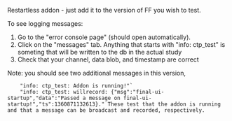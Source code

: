 Restartless addon - just add it to the version of FF you wish to test.

To see logging messages:

1. Go to the "error console page" (should open automatically).
2. Click on the "messages" tab. Anything that starts with "info: ctp_test" is someting
   that will be written to the db in the actual study
3. Check that your channel, data blob, and timestamp are correct


Note: you should see two additional messages in this version, 

```
    "info: ctp_test: Addon is running!"`
    "info: ctp_test: willrecord: {"msg":"final-ui-startup","data":"Passed a message on final-ui-startup!","ts":1360871132613}." These test that the addon is running and that a message can be broadcast and recorded, respectively.
```
